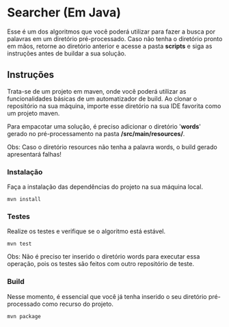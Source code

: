 # Searcher (Em Java)

Esse é um dos algoritmos que você poderá utilizar para fazer a busca por palavras em um diretório pré-processado.
Caso não tenha o diretório pronto em mãos, retorne ao diretório anterior e acesse a pasta **scripts** e siga as
instruções antes de buildar a sua solução.

## Instruções

Trata-se de um projeto em maven, onde você poderá utilizar as funcionalidades básicas de um automatizador de build.
Ao clonar o repositório na sua máquina, importe esse diretório na sua IDE favorita como um projeto maven.

Para empacotar uma solução, é preciso adicionar o diretório '**words**' gerado no pré-processamento na pasta 
**/src/main/resources/**. 

Obs: Caso o diretório resources não tenha a palavra words, o build gerado apresentará falhas!

### Instalação
Faça a instalação das dependências do projeto na sua máquina local.

```shell
mvn install
```

### Testes
Realize os testes e verifique se o algoritmo está estável.

```shell
mvn test
```

Obs: Não é preciso ter inserido o diretório words para executar essa operação, pois os testes são 
feitos com outro repositório de teste.

### Build
Nesse momento, é essencial que você já tenha inserido o seu diretório pré-processado como recurso do projeto.

```shell
mvn package
```
 